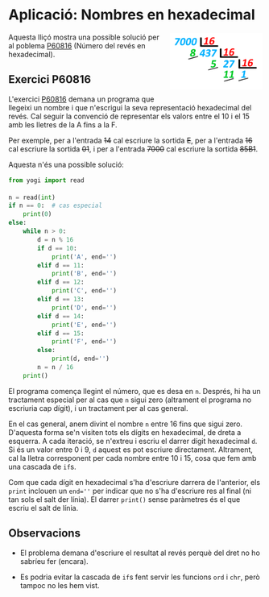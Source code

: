 # Aplicació: Nombres en hexadecimal

<img src='./hexadecimals.png' style='height: 8em; float: right; margin: 0 0 1em 1em;'/>


Aquesta lliçó mostra una possible solució per al poblema
[P60816](https://jutge.org/problems/P60816) (Número del revés en hexadecimal).


## Exercici P60816

L'exercici [P60816](https://jutge.org/problems/P60816) demana un programa que llegeixi un nombre i que n'escrigui la seva representació hexadecimal del revés. Cal seguir la convenció de representar els valors entre el 10 i el 15
amb les lletres de la A fins a la F.

Per exemple, per a l'entrada ~~14~~ cal escriure la sortida ~~E~~, per a l'entrada ~~16~~ cal escriure la sortida ~~01~~, i per a l'entrada ~~7000~~ cal escriure la sortida  ~~85B1~~.

Aquesta n'és una possible solució:

```python
from yogi import read

n = read(int)
if n == 0:  # cas especial
    print(0)
else:
    while n > 0:
        d = n % 16
        if d == 10:
            print('A', end='')
        elif d == 11:
            print('B', end='')
        elif d == 12:
            print('C', end='')
        elif d == 13:
            print('D', end='')
        elif d == 14:
            print('E', end='')
        elif d == 15:
            print('F', end='')
        else:
            print(d, end='')
        n = n / 16
    print()
```

El programa comença llegint el número, que es desa en `n`. Després, hi ha un tractament especial per al cas que `n` sigui zero (altrament el programa no escriuria cap dígit), i un tractament per al cas general.

En el cas general, anem divint el nombre `n` entre 16 fins que sigui zero. D'aquesta forma se'n visiten tots els dígits en hexadecimal, de dreta a esquerra. A cada iteració, se n'extreu i escriu el darrer dígit hexadecimal `d`. Si és un valor entre 0 i 9, `d` aquest es pot escriure directament. Altrament, cal la lletra corresponent per cada nombre entre 10 i 15, cosa que fem amb una cascada de `if`s.

Com que cada dígit en hexadecimal s'ha d'escriure darrera de l'anterior, els `print` inclouen un `end=''` per indicar que no s'ha d'escriure res al final (ni tan sols el salt der línia). El darrer `print()` sense paràmetres és el que escriu el salt de línia.

## Observacions

- El problema demana d'escriure el resultat al revés perquè del dret no ho sabríeu fer (encara).

- Es podria evitar la cascada de `if`s fent servir les funcions `ord` i `chr`, però tampoc no les hem vist.

<Autors autors="jpetit"/> 

